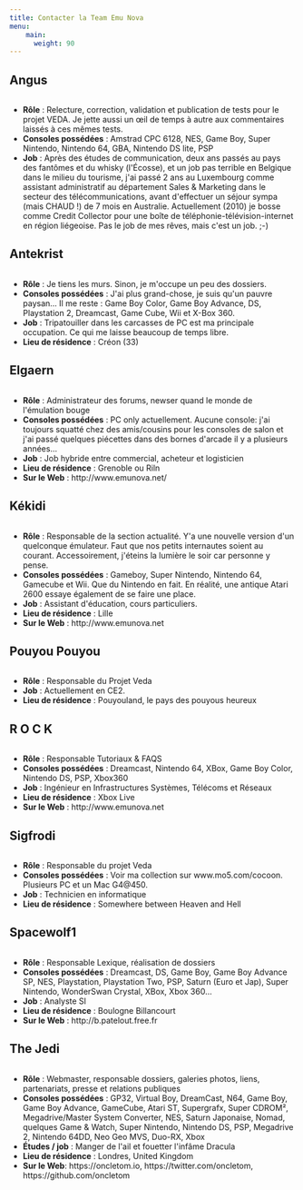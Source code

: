 ```yaml
---
title: Contacter la Team Emu Nova
menu:
    main:
      weight: 90
---
```


## Angus

<div class="media">
  <img class="pull-left" src="http://forums.emunova.net/uploads/av-2132.jpg" alt="">

  <ul class="media-body list-unstyled">
    <li><strong>Rôle</strong> : Relecture, correction, validation et publication de tests pour le projet VEDA. Je jette aussi un œil de temps à autre aux commentaires laissés à ces mêmes tests.</li>
    <li><strong>Consoles possédées</strong> : Amstrad CPC 6128, NES, Game Boy, Super Nintendo, Nintendo 64, GBA, Nintendo DS lite, PSP</li>
    <li><strong>Job</strong> : Après des études de communication, deux ans passés au pays des fantômes et du whisky (l'Écosse), et un job pas
    terrible en Belgique dans le milieu du tourisme, j'ai passé 2 ans au Luxembourg comme assistant administratif au département Sales & Marketing
    dans le secteur des télécommunications, avant d'effectuer un séjour sympa (mais CHAUD !) de 7 mois en Australie. Actuellement (2010) je bosse
    comme Credit Collector pour une boîte de téléphonie-télévision-internet en région liégeoise. Pas le job de mes rêves, mais c'est un job. ;-)</li>
  </ul>
</div>

## Antekrist

<div class="media">
  <img class="pull-left" src="http://forums.emunova.net/uploads/av-37560.jpg" alt="">

  <ul class="media-body list-unstyled">
    <li><strong>Rôle</strong> : Je tiens les murs. Sinon, je m'occupe un peu des dossiers.</li>
    <li><strong>Consoles possédées</strong> : J'ai plus grand-chose, je suis qu'un pauvre paysan... Il me reste : Game Boy Color, Game Boy Advance, DS, Playstation 2, Dreamcast, Game Cube, Wii et X-Box 360.</li>
    <li><strong>Job</strong> : Tripatouiller dans les carcasses de PC est ma principale occupation. Ce qui me laisse beaucoup de temps libre.</li>
    <li><strong>Lieu de résidence</strong> : Créon (33)</li>
  </ul>
</div>

## Elgaern

<div class="media">
  <img class="pull-left" src="http://forums.emunova.net/uploads/av-702.jpg" alt="">

  <ul class="media-body list-unstyled">
    <li><strong>Rôle</strong> : Administrateur des forums, newser quand le monde de l'émulation bouge</li>
    <li><strong>Consoles possédées</strong> : PC only actuellement. Aucune console: j'ai toujours squatté chez des amis/cousins pour les consoles de salon et j'ai passé quelques piécettes dans des bornes d'arcade il y a plusieurs années...</li>
    <li><strong>Job</strong> : Job hybride entre commercial, acheteur et logisticien</li>
    <li><strong>Lieu de résidence</strong> : Grenoble ou Riln</li>
    <li><strong>Sur le Web</strong> : http://www.emunova.net/</li>
  </ul>
</div>

## Kékidi

<div class="media">
  <img class="pull-left" src="http://forums.emunova.net/uploads/av-339.jpg" alt="">

  <ul class="media-body list-unstyled">
    <li><strong>Rôle</strong> : Responsable de la section actualité. Y'a une nouvelle version d'un quelconque émulateur. Faut que nos petits internautes soient au courant. Accessoirement, j'éteins la lumière le soir car personne y pense.</li>
    <li><strong>Consoles possédées</strong> : Gameboy, Super Nintendo, Nintendo 64, Gamecube et Wii. Que du Nintendo en fait. En réalité, une antique Atari 2600 essaye également de se faire une place.</li>
    <li><strong>Job</strong> : Assistant d'éducation, cours particuliers.</li>
    <li><strong>Lieu de résidence</strong> : Lille</li>
    <li><strong>Sur le Web</strong> : http://www.emunova.net</li>
  </ul>
</div>

## Pouyou Pouyou

<div class="media">
  <img class="pull-left" src="http://forums.emunova.net/uploads/photo-947.jpg" alt="">

  <ul class="media-body list-unstyled">
    <li><strong>Rôle</strong> : Responsable du Projet Veda</li>
    <li><strong>Job</strong> : Actuellement en CE2.</li>
    <li><strong>Lieu de résidence</strong> : Pouyouland, le pays des pouyous heureux</li>
  </ul>
</div>

## R O C K

<div class="media">
  <img class="pull-left" src="http://forums.emunova.net/uploads/av-914.jpg" alt="">

  <ul class="media-body list-unstyled">
    <li><strong>Rôle</strong> : Responsable Tutoriaux & FAQS</li>
    <li><strong>Consoles possédées</strong> : Dreamcast, Nintendo 64, XBox, Game Boy Color, Nintendo DS, PSP, Xbox360</li>
    <li><strong>Job</strong> : Ingénieur en Infrastructures Systèmes, Télécoms et Réseaux</li>
    <li><strong>Lieu de résidence</strong> : Xbox Live</li>
    <li><strong>Sur le Web</strong> : http://www.emunova.net</li>
  </ul>
</div>

## Sigfrodi

<div class="media">
  <img class="pull-left" src="http://forums.emunova.net/uploads/av-17.png" alt="">

  <ul class="media-body list-unstyled">
    <li><strong>Rôle</strong> : Responsable du projet Veda</li>
    <li><strong>Consoles possédées</strong> : Voir ma collection sur www.mo5.com/cocoon. Plusieurs PC et un Mac G4@450.</li>
    <li><strong>Job</strong> : Technicien en informatique</li>
    <li><strong>Lieu de résidence</strong> : Somewhere between Heaven and Hell</li>
  </ul>
</div>

## Spacewolf1

<div class="media">
  <img class="pull-left" src="http://forums.emunova.net/uploads/av-21.gif" alt="">

  <ul class="media-body list-unstyled">
    <li><strong>Rôle</strong> : Responsable Lexique, réalisation de dossiers</li>
    <li><strong>Consoles possédées</strong> : Dreamcast, DS, Game Boy, Game Boy Advance SP, NES, Playstation, Playstation Two, PSP, Saturn (Euro et Jap), Super Nintendo, WonderSwan Crystal, XBox, Xbox 360...</li>
    <li><strong>Job</strong> : Analyste SI</li>
    <li><strong>Lieu de résidence</strong> : Boulogne Billancourt</li>
    <li><strong>Sur le Web</strong> : http://b.patelout.free.fr</li>
  </ul>
</div>

## The Jedi

<div class="media">
  <img class="pull-left" src="http://forums.emunova.net/uploads/av-1.gif" alt="">

  <ul class="media-body list-unstyled">
    <li><strong>Rôle</strong> : Webmaster, responsable dossiers, galeries photos, liens, partenariats, presse et relations publiques</li>
    <li><strong>Consoles possédées</strong> : GP32, Virtual Boy, DreamCast, N64, Game Boy, Game Boy Advance, GameCube, Atari ST, Supergrafx, Super CDROM², Megadrive/Master System Converter, NES, Saturn Japonaise, Nomad, quelques Game & Watch, Super Nintendo, Nintendo DS, PSP, Megadrive 2, Nintendo 64DD, Neo Geo MVS, Duo-RX, Xbox</li>
    <li><strong>Études / job</strong> : Manger de l'ail et fouetter l'infâme Dracula</li>
    <li><strong>Lieu de résidence</strong> : Londres, United Kingdom</li>
    <li><strong>Sur le Web</strong>: https://oncletom.io, https://twitter.com/oncletom, https://github.com/oncletom</li>
  </ul>
</div>

